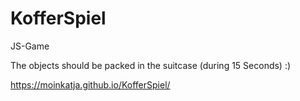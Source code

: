 # KofferSpiel
JS-Game

The objects should be packed in the suitcase (during 15 Seconds) :)

 https://moinkatja.github.io/KofferSpiel/
